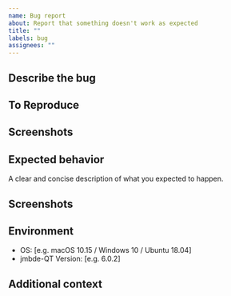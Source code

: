 ```yaml
---
name: Bug report
about: Report that something doesn't work as expected
title: ""
labels: bug
assignees: ""
---
```


## Describe the bug

<!-- A clear and concise description of what the bug is. -->

## To Reproduce

<!-- Steps to reproduce the behavior. -->

## Screenshots

<!-- If applicable, add screenshots to help explain your problem. -->

## Expected behavior

A clear and concise description of what you expected to happen.

## Screenshots

<!-- If applicable, add screenshots to help explain your problem. -->

## Environment

<!-- Your environment is usually important for finding the cause of the bug. -->
<!-- You can get the jmbde-QT version by clicking `Help`->`Build Info`
    in the GUI. -->

-   OS: [e.g. macOS 10.15 / Windows 10 / Ubuntu 18.04]
-   jmbde-QT Version: [e.g. 6.0.2]

## Additional context

<!-- Add any other context about the problem here. -->
